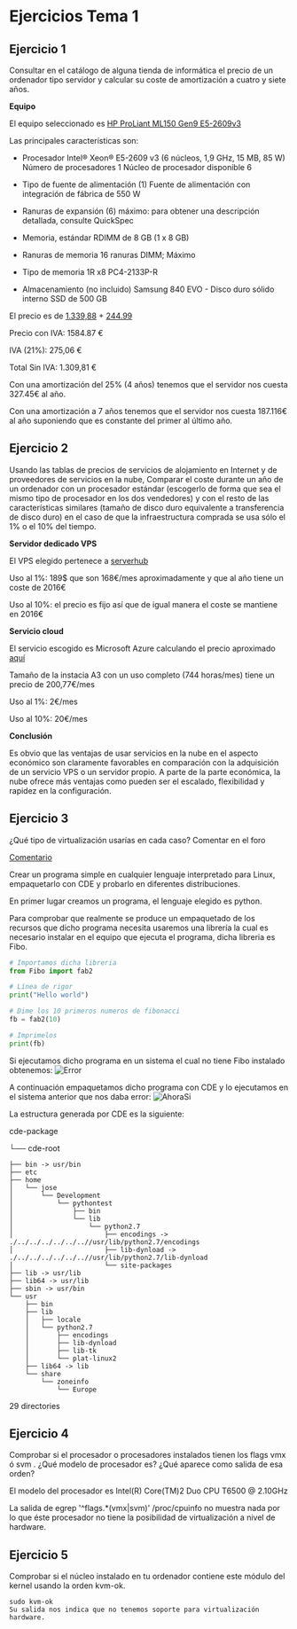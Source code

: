 # Ejercicios Tema 1
  
## Ejercicio 1
 
Consultar en el catálogo de alguna tienda de informática el precio de un ordenador tipo servidor y calcular su coste de amortización a cuatro y siete años.

**Equipo**

El equipo seleccionado es [HP ProLiant ML150 Gen9 E5-2609v3](http://www8.hp.com/es/es/products/proliant-servers/product-detail.html?oid=7183204)


Las principales características son:

 * Procesador
   	Intel® Xeon® E5-2609 v3 (6 núcleos, 1,9 GHz, 15 MB, 85 W) 
	Número de procesadores 1
	Núcleo de procesador disponible 6 

 * Tipo de fuente de alimentación
	(1) Fuente de alimentación con integración de fábrica de 550 W 

 * Ranuras de expansión
	(6) máximo: para obtener una descripción detallada, consulte QuickSpec


 * Memoria, estándar
    	RDIMM de 8 GB (1 x 8 GB) 

 * Ranuras de memoria
    	16 ranuras DIMM; Máximo 

 * Tipo de memoria
	1R x8 PC4-2133P-R

 * Almacenamiento (no incluido)
	Samsung 840 EVO - Disco duro sólido interno SSD de 500 GB


El precio es de [1.339,88](http://www.amazon.es/HP-ProLiant-E5-2609v3-Non-hot-Server/dp/B00QX4XMLQ/ref=sr_1_4?s=computers&ie=UTF8&qid=1443985044&sr=1-4&keywords=hp+proliant#productDetails) + [244.99](http://www.amazon.es/dp/B00E3W19MO/ref=asc_df_B00E3W19MO29223280/?tag=googshopes-21&creative=24514&creativeASIN=B00E3W19MO&linkCode=df0)

Precio con IVA: 1584.87 € 

IVA (21%): 275,06 €

Total Sin IVA: 1.309,81 €

Con una amortización del 25% (4 años) tenemos que el servidor nos cuesta 327.45€ al año.

Con una amortización a 7 años tenemos que el servidor nos cuesta 187.116€ al año suponiendo que es constante del primer al último año.

## Ejercicio 2

Usando las tablas de precios de servicios de alojamiento en Internet y de proveedores de servicios en la nube, Comparar el coste durante un año de un ordenador con un procesador estándar (escogerlo de forma que sea el mismo tipo de procesador en los dos vendedores) y con el resto de las características similares (tamaño de disco duro equivalente a transferencia de disco duro) en el caso de que la infraestructura comprada se usa sólo el 1% o el 10% del tiempo.

**Servidor dedicado VPS**

El VPS elegido pertenece a [serverhub](https://my.serverhub.com/cart.php?a=add&pid=629&_ga=1.137224563.236627008.1443994975)

Uso al 1%: 189$ que son 168€/mes aproximadamente y que al año tiene un coste de 2016€

Uso al 10%: el precio es fijo así que de igual manera el coste se mantiene en 2016€

**Servicio cloud**

El servicio escogido es Microsoft Azure calculando el precio aproximado [aquí](https://azure.microsoft.com/es-es/pricing/calculator/)

Tamaño de la instacia A3 con un uso completo (744 horas/mes) tiene un precio de 200,77€/mes

Uso al 1%: 2€/mes

Uso al 10%: 20€/mes

**Conclusión**

Es obvio que las ventajas de usar servicios en la nube en el aspecto económico son claramente favorables en comparación con la adquisición de un servicio VPS o un servidor propio.
A parte de la parte económica, la nube ofrece más ventajas como pueden ser el escalado, flexibilidad y rapidez en la configuración.
 
## Ejercicio 3

¿Qué tipo de virtualización usarías en cada caso? Comentar en el foro

[Comentario](https://github.com/JJ/IV-2015-16/issues/1#issuecomment-145777828)

Crear un programa simple en cualquier lenguaje interpretado para Linux, empaquetarlo con CDE y probarlo en diferentes distribuciones.

En primer lugar creamos un programa, el lenguaje elegido es python. 

Para comprobar que realmente se produce un empaquetado de los recursos que dicho programa necesita usaremos una librería la cual es necesario instalar en el equipo que ejecuta el programa, dicha libreria es Fibo.

~~~python
# Importamos dicha libreria
from Fibo import fab2

# Línea de rigor
print("Hello world")

# Dime los 10 primeros numeros de fibonacci
fb = fab2(10)

# Imprimelos
print(fb)
~~~

Si ejecutamos dicho programa en un sistema el cual no tiene Fibo instalado obtenemos:
![Error](https://www.dropbox.com/s/93tsucddau1ppum/Screenshot_2015-10-05_00-55-48.png?dl=1)

A continuación empaquetamos dicho programa con CDE y lo ejecutamos en el sistema anterior que nos daba error:
![AhoraSi](https://www.dropbox.com/s/bpbdxoagazq9xrt/Screenshot_2015-10-05_01-01-53.png?dl=1)

La estructura generada por CDE es la siguiente:

cde-package

└── cde-root

    ├── bin -> usr/bin
    ├── etc
    ├── home
    │   └── jose
    │       └── Development
    │           └── pythontest
    │               ├── bin
    │               └── lib
    │                   └── python2.7
    │                       ├── encodings -> ./../../../../../..//usr/lib/python2.7/encodings
    │                       ├── lib-dynload -> ./../../../../../..//usr/lib/python2.7/lib-dynload
    │                       └── site-packages
    ├── lib -> usr/lib
    ├── lib64 -> usr/lib
    ├── sbin -> usr/bin
    └── usr
        ├── bin
        ├── lib
        │   ├── locale
        │   └── python2.7
        │       ├── encodings
        │       ├── lib-dynload
        │       ├── lib-tk
        │       └── plat-linux2
        ├── lib64 -> lib
        └── share
            └── zoneinfo
                └── Europe

29 directories

## Ejercicio 4

Comprobar si el procesador o procesadores instalados tienen los flags vmx ó svm . ¿Qué modelo de procesador es? ¿Qué aparece como salida de esa orden?

El modelo del procesador es Intel(R) Core(TM)2 Duo CPU T6500 @ 2.10GHz

La salida de egrep '^flags.*(vmx|svm)' /proc/cpuinfo no muestra nada por lo que éste procesador no tiene la posibilidad de virtualización a nivel de hardware.

## Ejercicio 5

Comprobar si el núcleo instalado en tu ordenador contiene este módulo del kernel usando la orden kvm-ok.

    sudo kvm-ok
    Su salida nos indica que no tenemos soporte para virtualización hardware.
